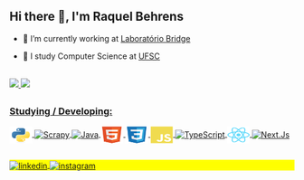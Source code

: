 ## Hi there 👋, I'm Raquel Behrens

- 🔭 I’m currently working at [Laboratório Bridge](https://github.com/laboratoriobridge)

- 🌱 I study Computer Science at [UFSC](https://cco.ufsc.br/)

<br>

 <div>
  <a href="https://github.com/RaquelBehrens">
  <img height="180em" src="https://github-readme-stats.vercel.app/api?username=RaquelBehrens&show_icons=true&theme=dark&include_all_commits=true&count_private=true"/>
  <img height="180em" src="https://github-readme-stats.vercel.app/api/top-langs/?username=RaquelBehrens&layout=compact&langs_count=7&theme=dark"/>
</div>

##

<div style="display: inline_block">
  <h3>Studying / Developing:</h3>
  
  <img align="center" title="Python" alt="Python" height="30" width="40" src="https://raw.githubusercontent.com/devicons/devicon/master/icons/python/python-original.svg">  
  <img align="center" title="Scrapy" alt="Scrapy" height="30" width="30" src="https://b.thumbs.redditmedia.com/e2dMSMwIGoSHH0kHGrQk83oDxo-qy43aKJxlHKDv-ZU.png">
  <img align="center" title="Java" alt="Java" height="30" width="40" src="https://cdn.jsdelivr.net/gh/devicons/devicon/icons/java/java-original.svg">
  <img align="center" title="HTML" alt="HTML" height="30" width="40" src="https://raw.githubusercontent.com/devicons/devicon/master/icons/html5/html5-original.svg">
  <img align="center" title="CSS" alt="CSS" height="30" width="40" src="https://raw.githubusercontent.com/devicons/devicon/master/icons/css3/css3-original.svg">
  <img align="center" title="JavaScript" alt="JavaScript" height="30" width="40" src="https://raw.githubusercontent.com/devicons/devicon/master/icons/javascript/javascript-plain.svg">
  <img align="center" title="TypeScript" alt="TypeScript" height="35" width="35" src="https://logospng.org/download/typescript/typescript-256.png">
  <img align="center" title="React" alt="React" height="30" width="40" src="https://raw.githubusercontent.com/devicons/devicon/master/icons/react/react-original.svg">
  <img align="center" title="Next.Js" alt="Next.Js" height="30" width="30" src="https://blog.bywachira.com/nextjs.png">
  
 </div>

##

<div>
  <p align="left" style="background:yellow">
  <a href="https://www.linkedin.com/in/raquel-behrens/" target="_blank">
    <img align="center" src="https://img.shields.io/badge/LinkedIn-0077B5?style=for-the-badge&logo=linkedin&logoColor=white" alt="linkedin"/>
  </a>
  <a href="https://www.instagram.com/raquel.behrens/" target="_blank">
   <img align="center" src="https://img.shields.io/badge/Instagram-E4405F?style=for-the-badge&logo=instagram&logoColor=white" alt="instagram"/>
  </a>
  </p>
</div>

<!--
**RaquelBehrens/RaquelBehrens** is a ✨ _special_ ✨ repository because its `README.md` (this file) appears on your GitHub profile.

Here are some ideas to get you started:

- 🔭 I’m currently working on ...
- 🌱 I’m currently learning ...
- 👯 I’m looking to collaborate on ...
- 🤔 I’m looking for help with ...
- 💬 Ask me about ...
- 📫 How to reach me: ...
- 😄 Pronouns: ...
- ⚡ Fun fact: ...
-->
